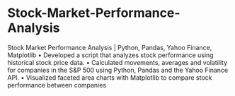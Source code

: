 # Stock-Market-Performance-Analysis
Stock Market Performance Analysis | Python, Pandas, Yahoo Finance, Matplotlib
• Developed a script that analyzes stock performance using historical stock price data.
• Calculated movements, averages and volatility for companies in the S&P 500 using Python, Pandas and the Yahoo
Finance API.
• Visualized faceted area charts with Matplotlib to compare stock performance between companies